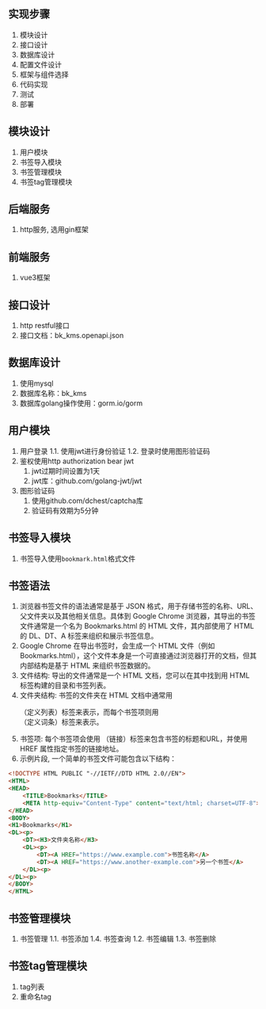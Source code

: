 ## 实现步骤
1. 模块设计
2. 接口设计
3. 数据库设计
4. 配置文件设计
5. 框架与组件选择
6. 代码实现
7. 测试
8. 部署

## 模块设计
1. 用户模块
2. 书签导入模块
3. 书签管理模块
4. 书签tag管理模块

## 后端服务
1. http服务, 选用gin框架


## 前端服务
1. vue3框架


## 接口设计
1. http restful接口
2. 接口文档：bk_kms.openapi.json

## 数据库设计
1. 使用mysql
2. 数据库名称：bk_kms
3. 数据库golang操作使用：gorm.io/gorm

## 用户模块
1. 用户登录
    1.1. 使用jwt进行身份验证
    1.2. 登录时使用图形验证码
2. 鉴权使用http authorization bear jwt
   1. jwt过期时间设置为1天
   2. jwt库：github.com/golang-jwt/jwt
3. 图形验证码
   1. 使用github.com/dchest/captcha库
   2. 验证码有效期为5分钟

## 书签导入模块
1. 书签导入使用`bookmark.html`格式文件

## 书签语法
1. 浏览器书签文件的语法通常是基于 JSON 格式，用于存储书签的名称、URL、父文件夹以及其他相关信息。具体到 Google Chrome 浏览器，其导出的书签文件通常是一个名为 Bookmarks.html 的 HTML 文件，其内部使用了 HTML 的 DL、DT、A 标签来组织和展示书签信息。 
2. Google Chrome 在导出书签时，会生成一个 HTML 文件（例如 Bookmarks.html），这个文件本身是一个可直接通过浏览器打开的文档，但其内部结构是基于 HTML 来组织书签数据的。 
3. 文件结构: 导出的文件通常是一个 HTML 文档，您可以在其中找到用 HTML 标签构建的目录和书签列表。 
4. 文件夹结构: 书签的文件夹在 HTML 文档中通常用 <DL>（定义列表）标签来表示，而每个书签项则用 <DT>（定义词条）标签来表示。 
5. 书签项: 每个书签项会使用 <A>（链接）标签来包含书签的标题和URL，并使用 HREF 属性指定书签的链接地址。 
7. 示例片段, 一个简单的书签文件可能包含以下结构：
```html
<!DOCTYPE HTML PUBLIC "-//IETF//DTD HTML 2.0//EN">
<HTML>
<HEAD>
    <TITLE>Bookmarks</TITLE>
    <META http-equiv="Content-Type" content="text/html; charset=UTF-8">
</HEAD>
<BODY>
<H1>Bookmarks</H1>
<DL><p>
    <DT><H3>文件夹名称</H3>
    <DL><p>
        <DT><A HREF="https://www.example.com">书签名称</A>
        <DT><A HREF="https://www.another-example.com">另一个书签</A>
    </DL><p>
</DL><p>
</BODY>
</HTML>
```

## 书签管理模块
1. 书签管理
    1.1. 书签添加
    1.4. 书签查询
    1.2. 书签编辑
    1.3. 书签删除

## 书签tag管理模块
1. tag列表
2. 重命名tag
